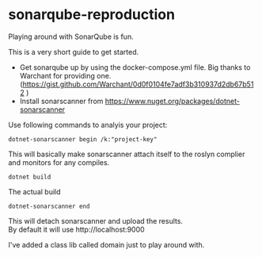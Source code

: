 # sonarqube-reproduction

Playing around with SonarQube is fun.

This is a very short guide to get started.

- Get sonarqube up by using the docker-compose.yml file. Big thanks to Warchant for providing one. (https://gist.github.com/Warchant/0d0f0104fe7adf3b310937d2db67b512 )
- Install sonarscanner from https://www.nuget.org/packages/dotnet-sonarscanner

Use following commands to analyis your project:

```
dotnet-sonarscanner begin /k:"project-key" 
```

This will basically make sonarscanner attach itself to the roslyn complier and monitors for any compiles.

```
dotnet build
```

The actual build

```
dotnet-sonarscanner end
```

This will detach sonarscanner and upload the results. <Br>
By default it will use http://localhost:9000

I've added a class lib called domain just to play around with.
